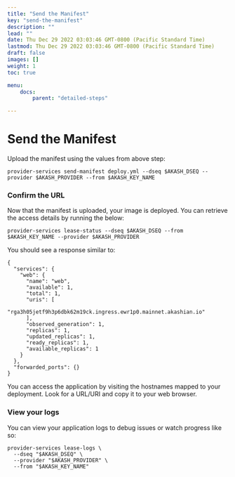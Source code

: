 ```yaml
---
title: "Send the Manifest"
key: "send-the-manifest"
description: ""
lead: ""
date: Thu Dec 29 2022 03:03:46 GMT-0800 (Pacific Standard Time)
lastmod: Thu Dec 29 2022 03:03:46 GMT-0800 (Pacific Standard Time)
draft: false
images: []
weight: 1
toc: true

menu:
    docs:
        parent: "detailed-steps"

---
```

Send the Manifest
=================

Upload the manifest using the values from above step:

    provider-services send-manifest deploy.yml --dseq $AKASH_DSEQ --provider $AKASH_PROVIDER --from $AKASH_KEY_NAME
    

### Confirm the URL

Now that the manifest is uploaded, your image is deployed. You can retrieve the access details by running the below:

    provider-services lease-status --dseq $AKASH_DSEQ --from $AKASH_KEY_NAME --provider $AKASH_PROVIDER
    

You should see a response similar to:

    {
      "services": {
        "web": {
          "name": "web",
          "available": 1,
          "total": 1,
          "uris": [
            "rga3h05jetf9h3p6dbk62m19ck.ingress.ewr1p0.mainnet.akashian.io"
          ],
          "observed_generation": 1,
          "replicas": 1,
          "updated_replicas": 1,
          "ready_replicas": 1,
          "available_replicas": 1
        }
      },
      "forwarded_ports": {}
    }
    

You can access the application by visiting the hostnames mapped to your deployment. Look for a URL/URI and copy it to your web browser.

### View your logs

You can view your application logs to debug issues or watch progress like so:

    provider-services lease-logs \
      --dseq "$AKASH_DSEQ" \
      --provider "$AKASH_PROVIDER" \
      --from "$AKASH_KEY_NAME"
